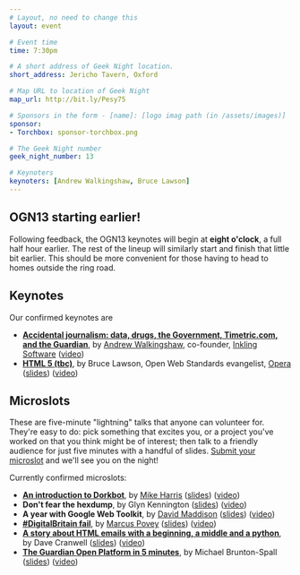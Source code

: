 ```yaml
---
# Layout, no need to change this
layout: event

# Event time
time: 7:30pm

# A short address of Geek Night location. 
short_address: Jericho Tavern, Oxford

# Map URL to location of Geek Night
map_url: http://bit.ly/Pesy75

# Sponsors in the form - [name]: [logo imag path (in /assets/images)]
sponsor: 
- Torchbox: sponsor-torchbox.png

# The Geek Night number
geek_night_number: 13

# Keynoters
keynoters: [Andrew Walkingshaw, Bruce Lawson]
---
```

<h2>OGN13 starting earlier!</h2>

<p>Following feedback, the OGN13 keynotes will begin at <strong>eight o'clock</strong>, a full half hour earlier. The rest of the lineup will similarly start and finish that little bit earlier. This should be more convenient for those having to head to homes outside the ring road.</p>

<h2>Keynotes</h2>

Our confirmed keynotes are

<ul>
<li><strong><a href="http://timetric.com/" >Accidental journalism: data, drugs, the Government, Timetric.com, and the Guardian</a></strong>, by <a href="http://www.lexical.org.uk/" >Andrew Walkingshaw</a>, co-founder, <a href="http://inkling-software.co.uk/" >Inkling Software</a> (<a href="http://ogn.s3.amazonaws.com/13-AndrewWalkingshaw.mp4">video</a>)</li>
<li><strong><a href="http://www.w3.org/TR/html5/">HTML 5 (tbc)</a></strong>, by Bruce Lawson, Open Web Standards evangelist, <a href="http://www.opera.com/">Opera</a> (<a href="talks/keynote-BruceLawson.pdf" >slides</a>) (<a href="http://ogn.s3.amazonaws.com/13-BruceLawson.mp4">video</a>)</li>
</ul>

<h2>Microslots</h2>

<p>These are five-minute "lightning" talks that anyone can volunteer for. They're easy to do: pick something that excites you, or a project you've worked on that you think might be of interest; then talk to a friendly audience for just five minutes with a handful of slides. <a href="http://natbat.wufoo.com/forms/oxford-geek-night-microslot-proposal/" >Submit your microslot</a> and we'll see you on the night!</p>

<p>Currently confirmed microslots:</p>

<ul>
<li><strong><a href="http://dorkbot.org/" >An introduction to Dorkbot</a></strong>, by <a href="http://mbharris.co.uk/" >Mike Harris</a> (<a href="talks/microslot-MikeHarris.pdf">slides</a>) (<a href="http://ogn.s3.amazonaws.com/13-MikeHarris.mp4">video</a>)</li>
<li><strong>Don't fear the hexdump</strong>, by Glyn Kennington (<a href="talks/microslot-GlynKennington.pdf">slides</a>) (<a href="http://ogn.s3.amazonaws.com/13-GlynKennington.mp4">video</a>)</li>
<li><strong>A year with Google Web Toolkit</strong>, by <a href="http://www.davidmaddison.co.uk/" >David Maddison</a> (<a href="talks/microslot-DavidMaddison.pdf">slides</a>) (<a href="http://ogn.s3.amazonaws.com/13-DavidMaddison.mp4">video</a>)</li>
<li><strong><a href="http://barcamptransparency-uk.org/">#DigitalBritain fail</a></strong>, by <a href="http://www.marcus-povey.co.uk" >Marcus Povey</a> (<a href="http://www.slideshare.net/mapkyca/digital-britain-fail">slides</a>) (<a href="http://ogn.s3.amazonaws.com/13-MarcusPovey.mp4">video</a>)</li>
<li><strong><a href="http://inlinestyler.torchboxapps.com" >A story about HTML emails with a beginning, a middle and a python</a></strong>, by Dave Cranwell (<a href="talks/microslot-DaveCranwell.ppt">slides</a>) (<a href="http://ogn.s3.amazonaws.com/13-DaveCranwell.mp4">video</a>)</li>
<li><strong><a href="http://www.guardian.co.uk/open-platform" >The Guardian Open Platform in 5 minutes</a></strong>, by Michael Brunton-Spall (<a href="talks/microslot-MichaelBruntonSpall.pdf">slides</a>) (<a href="http://ogn.s3.amazonaws.com/13-MichaelBruntonSpall.mp4">video</a>)</li>
</ul>
